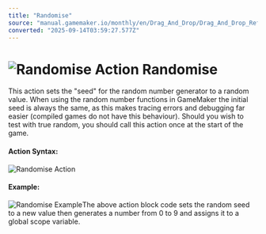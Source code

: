 ```yaml
---
title: "Randomise"
source: "manual.gamemaker.io/monthly/en/Drag_And_Drop/Drag_And_Drop_Reference/Random/Randomise.htm"
converted: "2025-09-14T03:59:27.577Z"
---
```


# ![Randomise Action](../../../assets/Images/Scripting_Reference/Drag_And_Drop/Reference/Random/i_Mathematics_Randomise.png) Randomise

This action sets the "seed" for the random number generator to a random value. When using the random number functions in GameMaker the initial seed is always the same, as this makes tracing errors and debugging far easier (compiled games do not have this behaviour). Should you wish to test with true random, you should call this action once at the start of the game.

#### Action Syntax:

![Randomise Action](../../../assets/Images/Scripting_Reference/Drag_And_Drop/Reference/Random/a_Mathematics_Randomise.png)

#### Example:

![Randomise Example](../../../assets/Images/Scripting_Reference/Drag_And_Drop/Reference/Random/e_Mathematics_Randomise.png)The above action block code sets the random seed to a new value then generates a number from 0 to 9 and assigns it to a global scope variable.